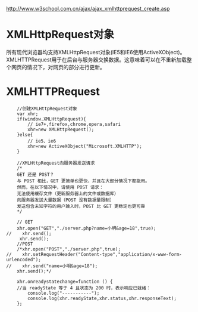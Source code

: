 <http://www.w3school.com.cn/ajax/ajax_xmlhttprequest_create.asp>

# XMLHttpRequest对象
所有现代浏览器均支持XMLHttpRequest对象(IE5和IE6使用ActiveXObject)。  
XMLHTTPRequest用于在后台与服务器交换数据。这意味着可以在不重新加载整个网页的情况下，对网页的部分进行更新。  
# XMLHTTPRequest
```
    //创建XMLHttpRequest对象
    var xhr;
    if(window.XMLHttpRequest){
        // ie7+,firefox,chrome,opera,safari
        xhr=new XMLHttpRequest();
    }else{
        // ie5、ie6
        xhr=new ActiveXObject("Microsoft.XMLHTTP");
    }

    //XMLHttpRequest向服务器发送请求
    /*    
    GET 还是 POST？
    与 POST 相比，GET 更简单也更快，并且在大部分情况下都能用。
    然而，在以下情况中，请使用 POST 请求：
    无法使用缓存文件（更新服务器上的文件或数据库）
    向服务器发送大量数据（POST 没有数据量限制）
    发送包含未知字符的用户输入时，POST 比 GET 更稳定也更可靠
    */
    
    // GET
    xhr.open("GET","./server.php?name=小明&age=18",true);
//    xhr.send();
     xhr.send();
    //POST
    /*xhr.open("POST","./server.php",true);
//    xhr.setRequestHeader("Content-type","application/x-www-form-urlencoded");
//    xhr.send("name=小明&age=18");
    xhr.send();*/

    xhr.onreadystatechange=function () {
    //当 readyState 等于 4 且状态为 200 时，表示响应已就绪：
        console.log("-----------");
        console.log(xhr.readyState,xhr.status,xhr.responseText);
    };
```